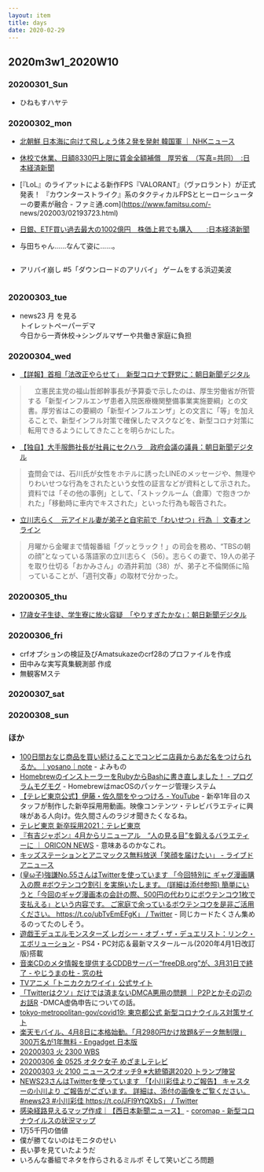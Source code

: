 ```yaml
---
layout: item
title: days
date: 2020-02-29
---
```


## 2020m3w1_2020W10

### 20200301_Sun
- ひねもすハヤテ

### 20200302_mon
- [北朝鮮 日本海に向けて飛しょう体２発を発射 韓国軍 ｜ NHKニュース](https://www3.nhk.or.jp/news/html/20200302/k10012309661000.html)
- [休校で休業、日額8330円上限に賃金全額補償　厚労省　（写真=共同）　:日本経済新聞](https://www.nikkei.com/article/DGXMZO56261080S0A300C2EA2000/)
- [『LoL』のライアットによる新作FPS『VALORANT』（ヴァロラント）が正式発表！ 『カウンターストライク』系のタクティカルFPSとヒーローシューターの要素が融合 - ファミ通.com](https://www.famitsu.com/- news/202003/02193723.html)
- [日銀、ETF買い過去最大の1002億円　株価上昇でも購入　　:日本経済新聞](https://www.nikkei.com/article/DGXLASFL02HF2_S0A300C2000000/)
- 与田ちゃん……なんて姿に……。
  <div class="row img-padding row-bottom">
    <div class="col-lg-4 col-sm-6"><img  class="img-fluid" src="https://i.imgur.com/gqCJ4Zg.png" alt="" title=""></div>
  </div>

- アリバイ崩し #5「ダウンロードのアリバイ」 ゲームをする浜辺美波
  <div class="row img-padding row-bottom">
    <div class="col-lg-4 col-sm-6"><img  class="img-fluid" src="https://i.imgur.com/kaKFo9R.jpg" alt="" title=""></div>
  </div>

### 20200303_tue
- news23 月 を見る<br>トイレットペーパーデマ<br>今日から一斉休校→シングルマザーや共働き家庭に負担
  <div class="row img-padding row-bottom">
    <div class="col-lg-4 col-sm-6"><img  class="img-fluid" src="https://i.imgur.com/aQ3cTru.jpg" alt="" title=""></div>
  </div>

### 20200304_wed
- [【詳報】首相「法改正やらせて」　新型コロナで野党に：朝日新聞デジタル](https://www.asahi.com/articles/ASN345D59N34UTFK00Q.html)
>　立憲民主党の福山哲郎幹事長が予算委で示したのは、厚生労働省が所管する「新型インフルエンザ患者入院医療機関整備事業実施要綱」との文書。厚労省はこの要綱の「新型インフルエンザ」との文言に「等」を加えることで、新型インフル対策で確保したマスクなどを、新型コロナ対策に転用できるようにしてきたことを明らかにした。
- [【独自】大手服飾社長が社員にセクハラ　政府会議の議員：朝日新聞デジタル](https://www.asahi.com/articles/ASN346VLWN32ULFA00F.html)
>査問会では、石川氏が女性をホテルに誘ったLINEのメッセージや、無理やりわいせつな行為をされたという女性の証言などが資料として示された。資料では「その他の事例」として、「ストックルーム（倉庫）で抱きつかれた」「移動時に車内でキスされた」といった行為も報告された。
- [立川志らく　元アイドル妻が弟子と自宅前で「わいせつ」行為 ｜ 文春オンライン](https://bunshun.jp/articles/-/36412)
>月曜から金曜まで情報番組「グッとラック！」の司会を務め、“TBSの朝の顔”となっている落語家の立川志らく（56）。志らくの妻で、19人の弟子を取り仕切る「おかみさん」の酒井莉加（38）が、弟子と不倫関係に陥っていることが、「週刊文春」の取材で分かった。

### 20200305_thu
- [17歳女子生徒、学生寮に放火容疑　「やりすぎたかな」：朝日新聞デジタル](https://www.asahi.com/articles/ASN352QFMN35ONFB001.html)

### 20200306_fri
- crfオプションの検証及びAmatsukazeのcrf28のプロファイルを作成
- 田中みな実写真集観測部 作成
- 無観客Mステ
  <div class="row img-padding">
    <div class="col-lg-4 col-sm-6"><img  class="img-fluid" src="https://i.imgur.com/Mh5c6Z6.jpg" alt="" title=""></div>
  </div>

### 20200307_sat

### 20200308_sun

### ほか
- [100日間おなじ商品を買い続けることでコンビニ店員からあだ名をつけられるか。｜yosano｜note](https://note.com/mutekiinc/n/n773f51e01077) - よみもの
- [HomebrewのインストーラーをRubyからBashに書き直しました！ - プログラムモグモグ](https://itchyny.hatenablog.com/entry/2020/03/03/100000) - HomebrewはmacOSのパッケージ管理システム
- [【テレビ東京公式】伊藤・佐久間をやっつけろ - YouTube](https://www.youtube.com/watch?v=3PplqgGRbR8) - 新卒1年目のスタッフが制作した新卒採用用動画。映像コンテンツ・テレビバラエティに興味がある人向け。佐久間さんのラジオ聞きたくなるね。
- [テレビ東京 新卒採用2021：テレビ東京](https://www.tv-tokyo.co.jp/jinji/index_2021.html)
- [『有吉ジャポン』4月からリニューアル　“人の見る目”を鍛えるバラエティーに ｜ ORICON NEWS](https://www.oricon.co.jp/news/2156629/full/) - 意味あるのかなこれ。
- [キッズステーションとアニマックス無料放送「笑顔を届けたい」 - ライブドアニュース](https://news.livedoor.com/article/detail/17907172/)
- [(皇ω子)強謙No.55さんはTwitterを使っています 「今回特別に ギャグ漫画購入の際 #ボウテンコウ割引 を実施いたします。 (詳細は添付参照) 簡単にいうと「今回のギャグ漫画本の会計の際、500円の代わりにボウテンコウ1枚で支払える」という内容です。 ご家庭で余っているボウテンコウを是非ご活用ください。 https://t.co/ubTvEmEFgK」 / Twitter](https://twitter.com/105T1833/status/1234721737314467840) - 同じカードたくさん集めるのってたのしそう。
- [遊戯王デュエルモンスターズ レガシー・オブ・ザ・デュエリスト：リンク・エボリューション](https://www.konami.com/yugioh/lotd_le/jp/ja/) - PS4・PC対応＆最新マスタールール(2020年4月1日改訂版)搭載
- [音楽CDのメタ情報を提供するCDDBサーバー“freeDB.org”が、3月31日で終了 - やじうまの杜 - 窓の杜](https://forest.watch.impress.co.jp/docs/serial/yajiuma/1238939.html)
- [TVアニメ「トニカクカワイイ」公式サイト](http://tonikawa.com/)
- [「Twitterはクソ」だけでは済まないDMCA悪用の問題 ｜ P2Pとかその辺のお話R](https://p2ptk.org/copyright/3134) -DMCA虚偽申告についての話。
- [tokyo-metropolitan-gov/covid19: 東京都公式 新型コロナウイルス対策サイト](https://github.com/tokyo-metropolitan-gov/covid19)
- [楽天モバイル、4月8日に本格始動。「月2980円かけ放題&データ無制限」300万名が1年無料 - Engadget 日本版](https://japanese.engadget.com/jp-2020-03-03-2980-300-1.html)
- [20200303 火 2300 WBS](https://www.evernote.com/l/AYoqbHU_1qtBa4EREv-PSwjkQOBzYBKKpFw/)
- [20200306 金 0525 オタク女子 めざましテレビ](https://www.evernote.com/l/AYr_j55ieB1CH7lfZkVdNN8qi6NUA5Y9-BU/)
- [20200303 火 2100 ニュースウオッチ9 ※大統領選2020 トランプ陣営](https://www.evernote.com/l/AYqPPgBjTgFPwLBBV83QFQhuu_nIGgXDx5E/)
- [NEWS23さんはTwitterを使っています 「【小川彩佳よりご報告】 キャスターの小川より ご報告がございます。 詳細は、添付の画像をご覧ください。 #news23 #小川彩佳 https://t.co/JFI9YtQXbS」 / Twitter](https://twitter.com/news23_tbs/status/1233164921455562758)
- [感染経路見えるマップ作成｜【西日本新聞ニュース】](https://www.nishinippon.co.jp/item/o/589712/) - [coromap - 新型コロナウイルスの状況マップ](https://www.coromap.info/)
- 1万5千円の価値
- 僕が勝てないのはモニタのせい
- 長い夢を見ていたようだ
- いろんな番組でネタを作らされるミルボ そして笑いどころ問題